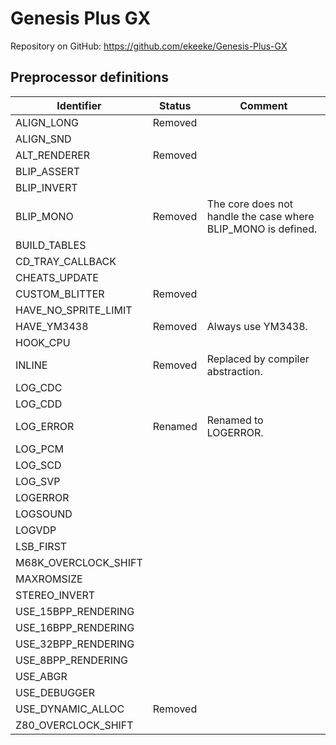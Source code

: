 # Genesis Plus GX

Repository on GitHub: https://github.com/ekeeke/Genesis-Plus-GX

## Preprocessor definitions

| Identifier | Status | Comment |
| --- | --- | --- |
| ALIGN_LONG | Removed |  |
| ALIGN_SND |  |  |
| ALT_RENDERER | Removed |  |
| BLIP_ASSERT |  |  |
| BLIP_INVERT |  |  |
| BLIP_MONO | Removed | The core does not handle the case where BLIP_MONO is defined. |
| BUILD_TABLES |  |  |
| CD_TRAY_CALLBACK |  |  |
| CHEATS_UPDATE |  |  |
| CUSTOM_BLITTER | Removed |  |
| HAVE_NO_SPRITE_LIMIT |  |  |
| HAVE_YM3438 | Removed | Always use YM3438. |
| HOOK_CPU |  |  |
| INLINE | Removed | Replaced by compiler abstraction. |
| LOG_CDC |  |  |
| LOG_CDD |  |  |
| LOG_ERROR | Renamed | Renamed to LOGERROR. |
| LOG_PCM |  |  |
| LOG_SCD |  |  |
| LOG_SVP |  |  |
| LOGERROR |  |  |
| LOGSOUND |  |  |
| LOGVDP |  |  |
| LSB_FIRST |  |  |
| M68K_OVERCLOCK_SHIFT |  |  |
| MAXROMSIZE |  |  |
| STEREO_INVERT |  |  |
| USE_15BPP_RENDERING |  |  |
| USE_16BPP_RENDERING |  |  |
| USE_32BPP_RENDERING |  |  |
| USE_8BPP_RENDERING |  |  |
| USE_ABGR |  |  |
| USE_DEBUGGER |  |  |
| USE_DYNAMIC_ALLOC | Removed |  |
| Z80_OVERCLOCK_SHIFT |  |  |


